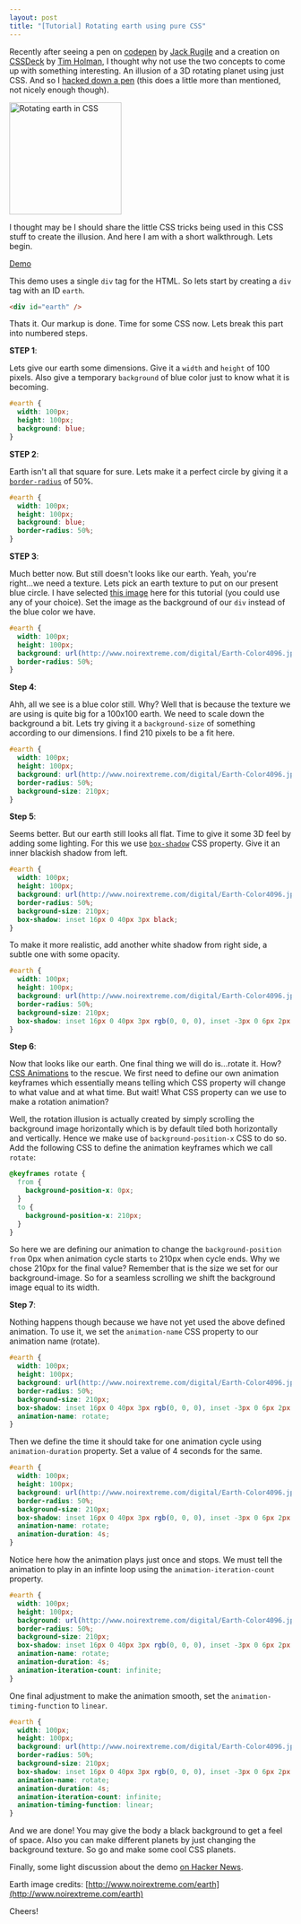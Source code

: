 ```yaml
---
layout: post
title: "[Tutorial] Rotating earth using pure CSS"
---
```


Recently after seeing a pen on <a target="_blank" href="http://www.codepen.io">codepen</a> by [Jack Rugile](http://codepen.io/jackrugile/pen/sadvF) and a creation on [CSSDeck](http://www.cssdeck.com) by [Tim Holman](http://cssdeck.com/labs/animated-map-icon), I thought why not use the two concepts to come up with something interesting. An illusion of a 3D rotating planet using just CSS. And so I [hacked down a pen](http://codepen.io/chinchang/pen/ygHBc) (this does a little more than mentioned, not nicely enough though).

<div class="talign-center">
	<a href="http://codepen.io/chinchang/pen/xCkus" target="_blank"><img src="/images/css-rotating-earth.jpeg" alt="Rotating earth in CSS" width="200" height="200"></a>
</div>

I thought may be I should share the little CSS tricks being used in this CSS stuff to create the illusion. And here I am with a short walkthrough. Lets begin.

<a href="http://codepen.io/chinchang/pen/xCkus" target="_blank" class="button button-big">Demo</a>

This demo uses a single <code>div</code> tag for the HTML. So lets start by creating a <code>div</code> tag with an ID <code>earth</code>.

```html
<div id="earth" />
```

Thats it. Our markup is done. Time for some CSS now. Lets break this part into numbered steps.

**STEP 1**:

Lets give our earth some dimensions. Give it a <code>width</code> and <code>height</code> of 100 pixels. Also give a temporary <code>background</code> of blue color just to know what it is becoming.

```css
#earth {
  width: 100px;
  height: 100px;
  background: blue;
}
```

**STEP 2**:

Earth isn't all that square for sure. Lets make it a perfect circle by giving it a [<code>border-radius</code>](https://developer.mozilla.org/en-US/docs/CSS/border-radius) of 50%.

```css
#earth {
  width: 100px;
  height: 100px;
  background: blue;
  border-radius: 50%;
}
```

**STEP 3**:

Much better now. But still doesn't looks like our earth. Yeah, you're right...we need a texture. Lets pick an earth texture to put on our present blue circle. I have selected [this image](http://www.noirextreme.com/digital/Earth-Color4096.jpg) here for this tutorial (you could use any of your choice). Set the image as the background of our <code>div</code> instead of the blue color we have.

```css
#earth {
  width: 100px;
  height: 100px;
  background: url(http://www.noirextreme.com/digital/Earth-Color4096.jpg);
  border-radius: 50%;
}
```

**Step 4**:

Ahh, all we see is a blue color still. Why? Well that is because the texture we are using is quite big for a 100x100 earth. We need to scale down the background a bit. Lets try giving it a <code>background-size</code> of something according to our dimensions. I find 210 pixels to be a fit here.

```css
#earth {
  width: 100px;
  height: 100px;
  background: url(http://www.noirextreme.com/digital/Earth-Color4096.jpg);
  border-radius: 50%;
  background-size: 210px;
}
```

**Step 5**:

Seems better. But our earth still looks all flat. Time to give it some 3D feel by adding some lighting. For this we use [<code>box-shadow</code>](https://developer.mozilla.org/en-US/docs/CSS/box-shadow) CSS property. Give it an inner blackish shadow from left.

```css
#earth {
  width: 100px;
  height: 100px;
  background: url(http://www.noirextreme.com/digital/Earth-Color4096.jpg);
  border-radius: 50%;
  background-size: 210px;
  box-shadow: inset 16px 0 40px 3px black;
}
```

To make it more realistic, add another white shadow from right side, a subtle one with some opacity.

```css
#earth {
  width: 100px;
  height: 100px;
  background: url(http://www.noirextreme.com/digital/Earth-Color4096.jpg);
  border-radius: 50%;
  background-size: 210px;
  box-shadow: inset 16px 0 40px 3px rgb(0, 0, 0), inset -3px 0 6px 2px rgba(255, 255, 255, 0.2);
}
```

**Step 6**:

Now that looks like our earth. One final thing we will do is...rotate it. How? [CSS Animations](https://developer.mozilla.org/en-US/docs/CSS/Using_CSS_animations) to the rescue. We first need to define our own animation keyframes which essentially means telling which CSS property will change to what value and at what time. But wait! What CSS property can we use to make a rotation animation?

Well, the rotation illusion is actually created by simply scrolling the background image horizontally which is by default tiled both horizontally and vertically. Hence we make use of <code>background-position-x</code> CSS to do so. Add the following CSS to define the animation keyframes which we call <code>rotate</code>:

```css
@keyframes rotate {
  from {
    background-position-x: 0px;
  }
  to {
    background-position-x: 210px;
  }
}
```

So here we are defining our animation to change the <code>background-position</code> <code>from</code> 0px when animation cycle starts <code>to</code> 210px when cycle ends. Why we chose 210px for the final value? Remember that is the size we set for our background-image. So for a seamless scrolling we shift the background image equal to its width.

**Step 7**:

Nothing happens though because we have not yet used the above defined animation. To use it, we set the <code>animation-name</code> CSS property to our animation name (rotate).

```css
#earth {
  width: 100px;
  height: 100px;
  background: url(http://www.noirextreme.com/digital/Earth-Color4096.jpg);
  border-radius: 50%;
  background-size: 210px;
  box-shadow: inset 16px 0 40px 3px rgb(0, 0, 0), inset -3px 0 6px 2px rgba(255, 255, 255, 0.2);
  animation-name: rotate;
}
```

Then we define the time it should take for one animation cycle using <code>animation-duration</code> property. Set a value of 4 seconds for the same.

```css
#earth {
  width: 100px;
  height: 100px;
  background: url(http://www.noirextreme.com/digital/Earth-Color4096.jpg);
  border-radius: 50%;
  background-size: 210px;
  box-shadow: inset 16px 0 40px 3px rgb(0, 0, 0), inset -3px 0 6px 2px rgba(255, 255, 255, 0.2);
  animation-name: rotate;
  animation-duration: 4s;
}
```

Notice here how the animation plays just once and stops. We must tell the animation to play in an infinte loop using the <code>animation-iteration-count</code> property.

```css
#earth {
  width: 100px;
  height: 100px;
  background: url(http://www.noirextreme.com/digital/Earth-Color4096.jpg);
  border-radius: 50%;
  background-size: 210px;
  box-shadow: inset 16px 0 40px 3px rgb(0, 0, 0), inset -3px 0 6px 2px rgba(255, 255, 255, 0.2);
  animation-name: rotate;
  animation-duration: 4s;
  animation-iteration-count: infinite;
}
```

One final adjustment to make the animation smooth, set the <code>animation-timing-function</code> to <code>linear</code>.

```css
#earth {
  width: 100px;
  height: 100px;
  background: url(http://www.noirextreme.com/digital/Earth-Color4096.jpg);
  border-radius: 50%;
  background-size: 210px;
  box-shadow: inset 16px 0 40px 3px rgb(0, 0, 0), inset -3px 0 6px 2px rgba(255, 255, 255, 0.2);
  animation-name: rotate;
  animation-duration: 4s;
  animation-iteration-count: infinite;
  animation-timing-function: linear;
}
```

And we are done! You may give the body a black background to get a feel of space. Also you can make different planets by just changing the background texture. So go and make some cool CSS planets.

Finally, some light discussion about the demo [on Hacker News](http://news.ycombinator.com/item?id=4498860).

Earth image credits: [http://www.noirextreme.com/earth](http://www.noirextreme.com/earth)

Cheers!
